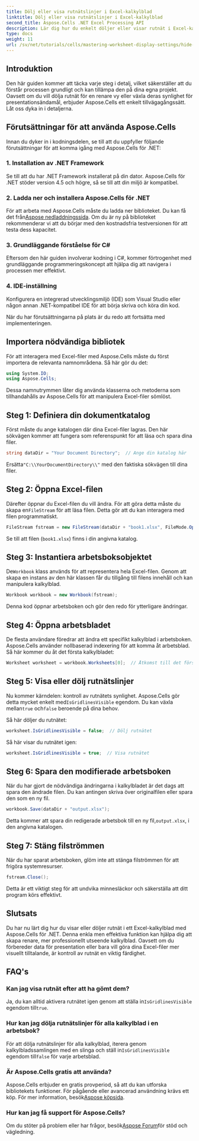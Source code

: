 ```yaml
---
title: Dölj eller visa rutnätslinjer i Excel-kalkylblad
linktitle: Dölj eller visa rutnätslinjer i Excel-kalkylblad
second_title: Aspose.Cells .NET Excel Processing API
description: Lär dig hur du enkelt döljer eller visar rutnät i Excel-kalkylblad med Aspose.Cells för .NET. Denna omfattande handledning täcker steg-för-steg-instruktioner.
type: docs
weight: 11
url: /sv/net/tutorials/cells/mastering-worksheet-display-settings/hide-display-gridlines/
---
```

## Introduktion

Den här guiden kommer att täcka varje steg i detalj, vilket säkerställer att du förstår processen grundligt och kan tillämpa den på dina egna projekt. Oavsett om du vill dölja rutnät för en renare vy eller växla deras synlighet för presentationsändamål, erbjuder Aspose.Cells ett enkelt tillvägagångssätt. Låt oss dyka in i detaljerna.

## Förutsättningar för att använda Aspose.Cells

Innan du dyker in i kodningsdelen, se till att du uppfyller följande förutsättningar för att komma igång med Aspose.Cells för .NET:

### 1. Installation av .NET Framework
Se till att du har .NET Framework installerat på din dator. Aspose.Cells för .NET stöder version 4.5 och högre, så se till att din miljö är kompatibel.

### 2. Ladda ner och installera Aspose.Cells för .NET
För att arbeta med Aspose.Cells måste du ladda ner biblioteket. Du kan få det från[Aspose nedladdningssida](https://releases.aspose.com/cells/net/). Om du är ny på biblioteket rekommenderar vi att du börjar med den kostnadsfria testversionen för att testa dess kapacitet.

### 3. Grundläggande förståelse för C#
Eftersom den här guiden involverar kodning i C#, kommer förtrogenhet med grundläggande programmeringskoncept att hjälpa dig att navigera i processen mer effektivt.

### 4. IDE-inställning
Konfigurera en integrerad utvecklingsmiljö (IDE) som Visual Studio eller någon annan .NET-kompatibel IDE för att börja skriva och köra din kod.

När du har förutsättningarna på plats är du redo att fortsätta med implementeringen.

## Importera nödvändiga bibliotek

För att interagera med Excel-filer med Aspose.Cells måste du först importera de relevanta namnområdena. Så här gör du det:

```csharp
using System.IO;
using Aspose.Cells;
```

Dessa namnutrymmen låter dig använda klasserna och metoderna som tillhandahålls av Aspose.Cells för att manipulera Excel-filer sömlöst.

## Steg 1: Definiera din dokumentkatalog

Först måste du ange katalogen där dina Excel-filer lagras. Den här sökvägen kommer att fungera som referenspunkt för att läsa och spara dina filer.

```csharp
string dataDir = "Your Document Directory";  // Ange din katalog här
```

 Ersätta`"C:\\YourDocumentDirectory\\"` med den faktiska sökvägen till dina filer.

## Steg 2: Öppna Excel-filen

 Därefter öppnar du Excel-filen du vill ändra. För att göra detta måste du skapa en`FileStream` för att läsa filen. Detta gör att du kan interagera med filen programmatiskt.

```csharp
FileStream fstream = new FileStream(dataDir + "book1.xlsx", FileMode.Open);
```

Se till att filen (`book1.xlsx`) finns i din angivna katalog.

## Steg 3: Instantiera arbetsboksobjektet

 De`Workbook` klass används för att representera hela Excel-filen. Genom att skapa en instans av den här klassen får du tillgång till filens innehåll och kan manipulera kalkylblad.

```csharp
Workbook workbook = new Workbook(fstream);
```

Denna kod öppnar arbetsboken och gör den redo för ytterligare ändringar.

## Steg 4: Öppna arbetsbladet

De flesta användare föredrar att ändra ett specifikt kalkylblad i arbetsboken. Aspose.Cells använder nollbaserad indexering för att komma åt arbetsblad. Så här kommer du åt det första kalkylbladet:

```csharp
Worksheet worksheet = workbook.Worksheets[0];  // Åtkomst till det första kalkylbladet
```

## Steg 5: Visa eller dölj rutnätslinjer

Nu kommer kärndelen: kontroll av rutnätets synlighet. Aspose.Cells gör detta mycket enkelt med`IsGridlinesVisible` egendom. Du kan växla mellan`true` och`false` beroende på dina behov.

Så här döljer du rutnätet:

```csharp
worksheet.IsGridlinesVisible = false;  // Dölj rutnätet
```

Så här visar du rutnätet igen:

```csharp
worksheet.IsGridlinesVisible = true;  // Visa rutnätet
```

## Steg 6: Spara den modifierade arbetsboken

När du har gjort de nödvändiga ändringarna i kalkylbladet är det dags att spara den ändrade filen. Du kan antingen skriva över originalfilen eller spara den som en ny fil.

```csharp
workbook.Save(dataDir + "output.xlsx");
```

 Detta kommer att spara din redigerade arbetsbok till en ny fil,`output.xlsx`, i den angivna katalogen.

## Steg 7: Stäng filströmmen

När du har sparat arbetsboken, glöm inte att stänga filströmmen för att frigöra systemresurser.

```csharp
fstream.Close();
```

Detta är ett viktigt steg för att undvika minnesläckor och säkerställa att ditt program körs effektivt.

## Slutsats

Du har nu lärt dig hur du visar eller döljer rutnät i ett Excel-kalkylblad med Aspose.Cells för .NET. Denna enkla men effektiva funktion kan hjälpa dig att skapa renare, mer professionellt utseende kalkylblad. Oavsett om du förbereder data för presentation eller bara vill göra dina Excel-filer mer visuellt tilltalande, är kontroll av rutnät en viktig färdighet.

## FAQ's

### Kan jag visa rutnät efter att ha gömt dem?
 Ja, du kan alltid aktivera rutnätet igen genom att ställa in`IsGridlinesVisible` egendom till`true`.

### Hur kan jag dölja rutnätslinjer för alla kalkylblad i en arbetsbok?
 För att dölja rutnätslinjer för alla kalkylblad, iterera genom kalkylbladssamlingen med en slinga och ställ in`IsGridlinesVisible` egendom till`false` för varje arbetsblad.

### Är Aspose.Cells gratis att använda?
 Aspose.Cells erbjuder en gratis provperiod, så att du kan utforska bibliotekets funktioner. För pågående eller avancerad användning krävs ett köp. För mer information, besök[Aspose köpsida](https://purchase.aspose.com/buy).

### Hur kan jag få support för Aspose.Cells?
 Om du stöter på problem eller har frågor, besök[Aspose Forum](https://forum.aspose.com/c/cells/9)för stöd och vägledning.